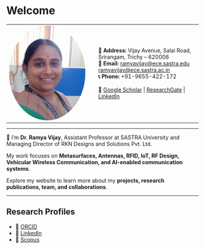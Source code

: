 # Welcome

<table>
<tr>
<td width="220">
  <img src="/assets/profile.jpg" alt="Dr. Ramya Vijay" width="200" style="border-radius:50%;">
</td>
 <td>
  <b>📍 Address:</b> Vijay Avenue, Salai Road, Srirangam, Trichy – 620006 <br>
  <b>📧 Email:</b> <a href="mailto:ramyavijay@ece.sastra.edu">ramyavijay@ece.sastra.edu</a> <br> <a href="mailto:ramyavijay@ece.sastra.ac,in">ramyavijay@ece.sastra.ac.in</a> <br>
  <b>📞 Phone:</b> +91-9655-422-172 <br><br>
  🔗 <a href="#">Google Scholar</a> | <a href="#">ResearchGate</a> | <a href="https://www.linkedin.com/in/your-linkedin-id">LinkedIn</a>
</td>
</tr>
</table>

---

👋 I’m **Dr. Ramya Vijay**, Assistant Professor at SASTRA University and Managing Director of RKN Designs and Solutions Pvt. Ltd.  

My work focuses on **Metasurfaces, Antennas, RFID, IoT, RF Design, Vehicular Wireless Communication, and AI-enabled communication systems**.  

Explore my website to learn more about my **projects, research publications, team, and collaborations**.

---

## Research Profiles
- 🔗 [ORCID](https://orcid.org/0000-0000-0000-0000)  
- 🔗 [LinkedIn](https://www.linkedin.com/in/your-linkedin-id)  
- 🔗 [Scopus](https://www.scopus.com/authid/detail.uri?authorId=YOUR_SCOPUS_ID)  
